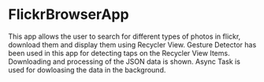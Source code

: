 # FlickrBrowserApp
This app allows the user to search for different types of photos in flickr, download them and display them using Recycler View. 
Gesture Detector has been used in this app for detecting taps on the Recycler View Items. Downloading and processing of the JSON data is shown. Async Task is used for dowloasing the data in the background. 
